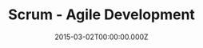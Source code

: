 ---
title: Scrum - Agile Development
date: 2015-03-02T00:00:00.000Z
image: speaking.jpg
event: Hochschule Rapperswil
tags: [agile,Development,scrum]
category: talks
---